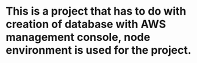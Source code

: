 # This is a project that has to do with creation of database with AWS management console, node environment is used for the project.
